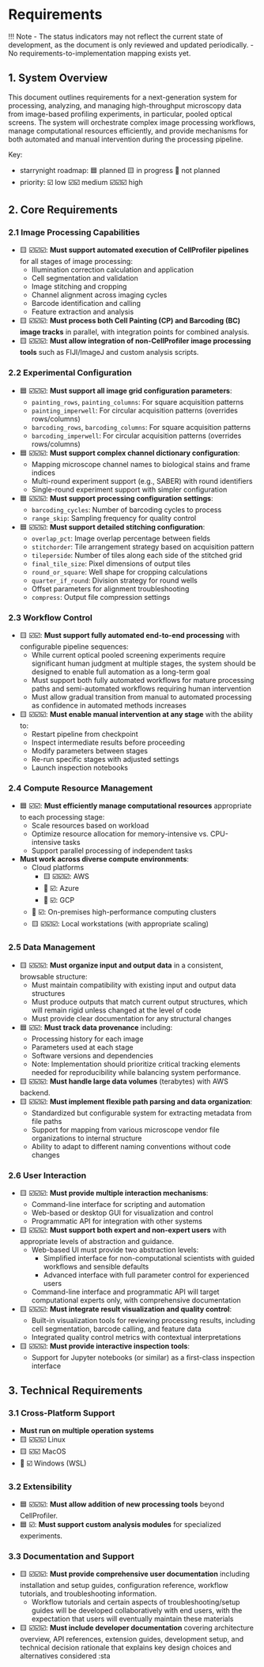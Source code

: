 # Requirements

!!! Note
    - The status indicators may not reflect the current state of development, as the document is only reviewed and updated periodically.
    - No requirements-to-implementation mapping exists yet.

## 1. System Overview

This document outlines requirements for a next-generation system for processing, analyzing, and managing high-throughput microscopy data from image-based profiling experiments, in particular, pooled optical screens. The system will orchestrate complex image processing workflows, manage computational resources efficiently, and provide mechanisms for both automated and manual intervention during the processing pipeline.

Key:

- starrynight roadmap: 🟦 planned 🟨 in progress 🔲 not planned
- priority: ☑️ low ☑️☑️ medium ☑️☑️☑️ high

## 2. Core Requirements

### 2.1 Image Processing Capabilities

- 🟨 ☑️☑️☑️: **Must support automated execution of CellProfiler pipelines** for all stages of image processing:
    - Illumination correction calculation and application
    - Cell segmentation and validation
    - Image stitching and cropping
    - Channel alignment across imaging cycles
    - Barcode identification and calling
    - Feature extraction and analysis
- 🟨 ☑️☑️☑️: **Must process both Cell Painting (CP) and Barcoding (BC) image tracks** in parallel, with integration points for combined analysis.
- 🟨 ☑️☑️☑️: **Must allow integration of non-CellProfiler image processing tools** such as FIJI/ImageJ and custom analysis scripts.

### 2.2 Experimental Configuration


- 🟦 ☑️☑️☑️: **Must support all image grid configuration parameters**:
    - `painting_rows`, `painting_columns`: For square acquisition patterns
    - `painting_imperwell`: For circular acquisition patterns (overrides rows/columns)
    - `barcoding_rows`, `barcoding_columns`: For square acquisition patterns
    - `barcoding_imperwell`: For circular acquisition patterns (overrides rows/columns)
- 🟦 ☑️☑️☑️: **Must support complex channel dictionary configuration**:
    - Mapping microscope channel names to biological stains and frame indices
    - Multi-round experiment support (e.g., SABER) with round identifiers
    - Single-round experiment support with simpler configuration
- 🟦 ☑️☑️☑️: **Must support processing configuration settings**:
    - `barcoding_cycles`: Number of barcoding cycles to process
    - `range_skip`: Sampling frequency for quality control
- 🟦 ☑️☑️☑️: **Must support detailed stitching configuration**:
    - `overlap_pct`: Image overlap percentage between fields
    - `stitchorder`: Tile arrangement strategy based on acquisition pattern
    - `tileperside`: Number of tiles along each side of the stitched grid
    - `final_tile_size`: Pixel dimensions of output tiles
    - `round_or_square`: Well shape for cropping calculations
    - `quarter_if_round`: Division strategy for round wells
    - Offset parameters for alignment troubleshooting
    - `compress`: Output file compression settings

### 2.3 Workflow Control

- 🟨 ☑️☑️: **Must support fully automated end-to-end processing** with configurable pipeline sequences:
    - While current optical pooled screening experiments require significant human judgment at multiple stages, the system should be designed to enable full automation as a long-term goal
    - Must support both fully automated workflows for mature processing paths and semi-automated workflows requiring human intervention
    - Must allow gradual transition from manual to automated processing as confidence in automated methods increases
- 🟨 ☑️☑️☑️: **Must enable manual intervention at any stage** with the ability to:
    - Restart pipeline from checkpoint
    - Inspect intermediate results before proceeding
    - Modify parameters between stages
    - Re-run specific stages with adjusted settings
    - Launch inspection notebooks

### 2.4 Compute Resource Management

- 🟦 ☑️☑️: **Must efficiently manage computational resources** appropriate to each processing stage:
    - Scale resources based on workload
    - Optimize resource allocation for memory-intensive vs. CPU-intensive tasks
    - Support parallel processing of independent tasks
- **Must work across diverse compute environments**:
    - Cloud platforms
      - 🟨 ☑️☑️☑️: AWS
      - 🔲 ☑️: Azure
      - 🔲 ☑️: GCP
    - 🔲 ☑️: On-premises high-performance computing clusters
    - 🟨 ☑️☑️☑️: Local workstations (with appropriate scaling)

### 2.5 Data Management

- 🟨 ☑️☑️☑️: **Must organize input and output data** in a consistent, browsable structure:
    - Must maintain compatibility with existing input and output data structures
    - Must produce outputs that match current output structures, which will remain rigid unless changed at the level of code
    - Must provide clear documentation for any structural changes
- 🟦 ☑️☑️: **Must track data provenance** including:
    - Processing history for each image
    - Parameters used at each stage
    - Software versions and dependencies
    - Note: Implementation should prioritize critical tracking elements needed for reproducibility while balancing system performance.
- 🟨 ☑️☑️☑️: **Must handle large data volumes** (terabytes) with AWS backend.
- 🟨 ☑️☑️☑️: **Must implement flexible path parsing and data organization**:
    - Standardized but configurable system for extracting metadata from file paths
    - Support for mapping from various microscope vendor file organizations to internal structure
    - Ability to adapt to different naming conventions without code changes

### 2.6 User Interaction

- 🟨 ☑️☑️☑️: **Must provide multiple interaction mechanisms**:
    - Command-line interface for scripting and automation
    - Web-based or desktop GUI for visualization and control
    - Programmatic API for integration with other systems
- 🟨 ☑️☑️☑️: **Must support both expert and non-expert users** with appropriate levels of abstraction and guidance.
    - Web-based UI must provide two abstraction levels:
        - Simplified interface for non-computational scientists with guided workflows and sensible defaults
        - Advanced interface with full parameter control for experienced users
    - Command-line interface and programmatic API will target computational experts only, with comprehensive documentation
- 🟨 ☑️☑️☑️: **Must integrate result visualization and quality control**:
    - Built-in visualization tools for reviewing processing results, including cell segmentation, barcode calling, and feature data
    - Integrated quality control metrics with contextual interpretations
- 🟨 ☑️☑️☑️: **Must provide interactive inspection tools**:
    - Support for Jupyter notebooks (or similar) as a first-class inspection interface

## 3. Technical Requirements

### 3.1 Cross-Platform Support

-  **Must run on multiple operation systems**
  - 🟨 ☑️☑️☑️ Linux
  - 🟨 ☑️☑️ MacOS
  - 🔲 ☑️ Windows (WSL)

### 3.2 Extensibility

- 🟦 ☑️☑️☑️: **Must allow addition of new processing tools** beyond CellProfiler.
- 🟦 ☑️: **Must support custom analysis modules** for specialized experiments.

### 3.3 Documentation and Support

- 🟨 ☑️☑️☑️: **Must provide comprehensive user documentation** including installation and setup guides, configuration reference, workflow tutorials, and troubleshooting information.
    - Workflow tutorials and certain aspects of troubleshooting/setup guides will be developed collaboratively with end users, with the expectation that users will eventually maintain these materials
- 🟨 ☑️☑️☑️: **Must include developer documentation** covering architecture overview, API references, extension guides, development setup, and technical decision rationale that explains key design choices and alternatives considered :sta

